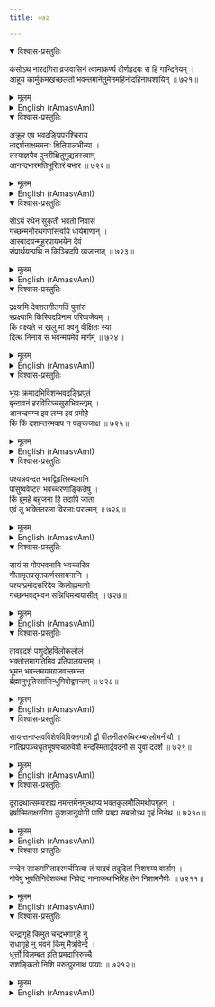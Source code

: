 ```yaml
---
title: ०७२

---
```

<div class="audioEmbed"  caption="सीतालक्ष्मी-वाचनम्" src="https://archive.org/download/nArAyaNIyam-shlokawise-audio/072/072_01.mp3"></div>
<details open><summary>विश्वास-प्रस्तुतिः</summary>

कंसोऽथ नारदगिरा व्रजवासिनं त्वामाकर्ण्य दीर्णहृदयः स हि गान्दिनेयम् ।  
आहूय कार्मुकमखच्छलतो भवन्तमानेतुमेनमहिनोदहिनाथशायिन् ॥ ७२१॥
</details>
<details><summary>मूलम्</summary>

कंसोऽथ नारदगिरा व्रजवासिनं त्वामाकर्ण्य दीर्णहृदयः स हि गान्दिनेयम् ।  
आहूय कार्मुकमखच्छलतो भवन्तमानेतुमेनमहिनोदहिनाथशायिन् ॥ ७२१॥
</details>





<details ><summary>English (rAmasvAmI)</summary>

O Lord reclining on Adisesha, King of Serpents ! On learning from Narada about Thy residing in Vraja, Kamsa, with heart trembling in fear, summoned Akrura, (son of Gaandini ) and deputed him to fetch Thee to Mathura, on the pretext of inviting Thee to a 'Bow Sacrifice'.


</details>

<div class="audioEmbed"  caption="सीतालक्ष्मी-वाचनम्" src="https://archive.org/download/nArAyaNIyam-shlokawise-audio/072/072_02.mp3"></div>
<details open><summary>विश्वास-प्रस्तुतिः</summary>

अक्रूर एष भवदङ्घ्रिपरश्चिराय  
त्वद्दर्शनाक्षममनाः क्षितिपालभीत्या ।  
तस्याज्ञयैव पुनरीक्षितुमुद्यतस्त्वाम्  
आनन्दभारमतिभूरितरं बभार ॥ ७२२॥
</details>
<details><summary>मूलम्</summary>

अक्रूर एष भवदङ्घ्रिपरश्चिराय  
त्वद्दर्शनाक्षममनाः क्षितिपालभीत्या ।  
तस्याज्ञयैव पुनरीक्षितुमुद्यतस्त्वाम्  
आनन्दभारमतिभूरितरं बभार ॥ ७२२॥
</details>





<details ><summary>English (rAmasvAmI)</summary>

Akrura, who was devoted to Thee since long, but was not able to see Thee owing to fear of Kamsa, now felt immense joy on being sent to see Thee by Kamsa himself.


</details>

<div class="audioEmbed"  caption="सीतालक्ष्मी-वाचनम्" src="https://archive.org/download/nArAyaNIyam-shlokawise-audio/072/072_03.mp3"></div>
<details open><summary>विश्वास-प्रस्तुतिः</summary>

सोऽयं रथेन सुकृती भवतो निवासं  
गच्छन्मनोरथगणांस्त्वयि धार्यमाणान् ।  
आस्वादयन्मुहुरपायभयेन दैवं  
संप्रार्थयन्पथि न किञ्चिदपि व्यजानात् ॥ ७२३॥
</details>
<details><summary>मूलम्</summary>

सोऽयं रथेन सुकृती भवतो निवासं  
गच्छन्मनोरथगणांस्त्वयि धार्यमाणान् ।  
आस्वादयन्मुहुरपायभयेन दैवं  
संप्रार्थयन्पथि न किञ्चिदपि व्यजानात् ॥ ७२३॥
</details>





<details ><summary>English (rAmasvAmI)</summary>

Akrura, who had accumulated merits by good deeds, was wholly oblivious of the external world and his surroundings while proceeding to Vraja in a chariot, due to his mind being totally absorbed in anticipation of the forthcoming meeting with Thee, and repeatedly going over his pleasant thoughts about Thee and praying to God all the time to remove all obstacles to the coming meeting.


</details>

<div class="audioEmbed"  caption="सीतालक्ष्मी-वाचनम्" src="https://archive.org/download/nArAyaNIyam-shlokawise-audio/072/072_04.mp3"></div>
<details open><summary>विश्वास-प्रस्तुतिः</summary>

द्रक्ष्यामि देवशतगीतगतिं पुमांसं  
स्प्रक्ष्यामि किंस्विदपिनाम परिष्वजेयम् ।  
किं वक्ष्यते स खलु मां क्वनु वीक्षितः स्या  
दित्थं निनाय स भवन्मयमेव मार्गम् ॥ ७२४॥
</details>
<details><summary>मूलम्</summary>

द्रक्ष्यामि देवशतगीतगतिं पुमांसं  
स्प्रक्ष्यामि किंस्विदपिनाम परिष्वजेयम् ।  
किं वक्ष्यते स खलु मां क्वनु वीक्षितः स्या  
दित्थं निनाय स भवन्मयमेव मार्गम् ॥ ७२४॥
</details>





<details ><summary>English (rAmasvAmI)</summary>

All through the journey, Akrura's thoughts were centred on Thee, such as: "Shall I be able to see That Supreme Being who has been sung about by numerous vedic hymns, and is the goal of all Vedas ? Shall I be able to touch Him and embrace Him ? What will He say to me ? Where, indeed, am I likely to see Him ? ", etc.


</details>

<div class="audioEmbed"  caption="सीतालक्ष्मी-वाचनम्" src="https://archive.org/download/nArAyaNIyam-shlokawise-audio/072/072_05.mp3"></div>
<details open><summary>विश्वास-प्रस्तुतिः</summary>

भूयः क्रमादभिविशन्भवदङ्घ्रिपूतं  
बृन्दावनं हरविरिञ्चसुराभिवन्द्यम् ।  
आनन्दमग्न इव लग्न इव प्रमोहे  
किं किं दशान्तरमवाप न पङ्कजाक्ष ॥ ७२५॥
</details>
<details><summary>मूलम्</summary>

भूयः क्रमादभिविशन्भवदङ्घ्रिपूतं  
बृन्दावनं हरविरिञ्चसुराभिवन्द्यम् ।  
आनन्दमग्न इव लग्न इव प्रमोहे  
किं किं दशान्तरमवाप न पङ्कजाक्ष ॥ ७२५॥
</details>





<details ><summary>English (rAmasvAmI)</summary>

Thereafter, as he gradually entered Brindavan, sanctified by Thy lotus feet, and worshipped by even Siva, Brahma and other gods, he was, as it were, completely immersed in Bliss, or under a spell. O Lotus-eyed Lord ! What states of ecstasy did he not experience then !


</details>

<div class="audioEmbed"  caption="सीतालक्ष्मी-वाचनम्" src="https://archive.org/download/nArAyaNIyam-shlokawise-audio/072/072_06.mp3"></div>
<details open><summary>विश्वास-प्रस्तुतिः</summary>

पश्यन्नवन्दत भवद्विहृतिस्थलानि  
पांसुष्ववेष्टत भवच्चरणाङ्कितेषु ।  
किं ब्रूमहे बहुजना हि तदापि जाता  
एवं तु भक्तितरला विरलाः परात्मन् ॥ ७२६॥
</details>
<details><summary>मूलम्</summary>

पश्यन्नवन्दत भवद्विहृतिस्थलानि  
पांसुष्ववेष्टत भवच्चरणाङ्कितेषु ।  
किं ब्रूमहे बहुजना हि तदापि जाता  
एवं तु भक्तितरला विरलाः परात्मन् ॥ ७२६॥
</details>





<details ><summary>English (rAmasvAmI)</summary>

He saluted the spots where Thou didst sport; he rolled in the dust which bore the imprints of Thy feet. O Supreme Being ! What shall I say ? In those days too, there were many people on the earth, but very few, indeed, whose devotion was comparable in intensity with that of Akrura.


</details>

<div class="audioEmbed"  caption="सीतालक्ष्मी-वाचनम्" src="https://archive.org/download/nArAyaNIyam-shlokawise-audio/072/072_07.mp3"></div>
<details open><summary>विश्वास-प्रस्तुतिः</summary>

सायं स गोपभवनानि भवच्चरित्र  
गीतामृतप्रसृतकर्णरसायनानि ।  
पश्यन्प्रमोदसरिदेव किलोह्यमानो  
गच्छन्भवद्भवन सन्निधिमन्वयासीत् ॥ ७२७॥
</details>
<details><summary>मूलम्</summary>

सायं स गोपभवनानि भवच्चरित्र  
गीतामृतप्रसृतकर्णरसायनानि ।  
पश्यन्प्रमोदसरिदेव किलोह्यमानो  
गच्छन्भवद्भवन सन्निधिमन्वयासीत् ॥ ७२७॥
</details>





<details ><summary>English (rAmasvAmI)</summary>

Akrura approached Thy abode towards dusk, as if borne on the flood of ecstasy welling up within him on seeing the houses of the Gopas, from which flowed nectarine music of songs describing Thy sportive deeds, which was elixir to his ears.


</details>

<div class="audioEmbed"  caption="सीतालक्ष्मी-वाचनम्" src="https://archive.org/download/nArAyaNIyam-shlokawise-audio/072/072_08.mp3"></div>
<details open><summary>विश्वास-प्रस्तुतिः</summary>

तावद्ददर्श पशुदोहविलोकलोलं  
भक्तोत्तमागतिमिव प्रतिपालयन्तम् ।  
भूमन् भवन्तमयमग्रजवन्तमन्त  
र्ब्रह्मानुभूतिरससिन्धुमिवोद्वमन्तम् ॥ ७२८॥
</details>
<details><summary>मूलम्</summary>

तावद्ददर्श पशुदोहविलोकलोलं  
भक्तोत्तमागतिमिव प्रतिपालयन्तम् ।  
भूमन् भवन्तमयमग्रजवन्तमन्त  
र्ब्रह्मानुभूतिरससिन्धुमिवोद्वमन्तम् ॥ ७२८॥
</details>





<details ><summary>English (rAmasvAmI)</summary>

Akrura, then, sighted Thee, O All-pervading One, in the company of Balarama, watching with deep interest the milking of the cows, and looking as if Thou wert awaiting the coming of Thy great devotee. Thy form seemed to infuse his mind with the ecstatic experience of Bliss Absolute.


</details>

<div class="audioEmbed"  caption="सीतालक्ष्मी-वाचनम्" src="https://archive.org/download/nArAyaNIyam-shlokawise-audio/072/072_09.mp3"></div>
<details open><summary>विश्वास-प्रस्तुतिः</summary>

सायन्तनाप्लवविशेषविविक्तगात्रौ द्वौ पीतनीलरुचिराम्बरलोभनीयौ ।  
नातिप्रपञ्चधृतभूषणचारुवेषौ मन्दस्मितार्द्रवदनौ स युवां ददर्श ॥ ७२९॥
</details>
<details><summary>मूलम्</summary>

सायन्तनाप्लवविशेषविविक्तगात्रौ द्वौ पीतनीलरुचिराम्बरलोभनीयौ ।  
नातिप्रपञ्चधृतभूषणचारुवेषौ मन्दस्मितार्द्रवदनौ स युवां ददर्श ॥ ७२९॥
</details>





<details ><summary>English (rAmasvAmI)</summary>

Akrura beheld you two, very clean after the evening bath, fetchingly dressed in garments of yellow and blue, charming with the few ornaments you were wearing and your face beaming with a gentle smile.


</details>

<div class="audioEmbed"  caption="सीतालक्ष्मी-वाचनम्" src="https://archive.org/download/nArAyaNIyam-shlokawise-audio/072/072_10.mp3"></div>
<details open><summary>विश्वास-प्रस्तुतिः</summary>

दूराद्रथात्समवरुह्य नमन्तमेनमुत्थाप्य भक्तकुलमौलिमथोपगूहन् ।  
हर्षान्मिताक्षरगिरा कुशलानुयोगी पाणिं प्रग्र्ह्य सबलोऽथ गृहं निनेथ ॥ ७२१०॥
</details>
<details><summary>मूलम्</summary>

दूराद्रथात्समवरुह्य नमन्तमेनमुत्थाप्य भक्तकुलमौलिमथोपगूहन् ।  
हर्षान्मिताक्षरगिरा कुशलानुयोगी पाणिं प्रग्र्ह्य सबलोऽथ गृहं निनेथ ॥ ७२१०॥
</details>





<details ><summary>English (rAmasvAmI)</summary>

Espying from a distance that foremost devotee of Thine, alighting from his chariot and prostrating before Thee, Thou didst lift him up and embrace him with great pleasure; and, enquiring about his welfare with a few words, Thou didst lead him by the hand to Thy residence, accompanied by Balarama. 


</details>

<div class="audioEmbed"  caption="सीतालक्ष्मी-वाचनम्" src="https://archive.org/download/nArAyaNIyam-shlokawise-audio/072/072_11.mp3"></div>
<details open><summary>विश्वास-प्रस्तुतिः</summary>

नन्देन साकममितादरमर्चयित्वा तं यादवं तदुदितां निशमय्य वार्ताम् ।  
गोपेषु भूपतिनिदेशकथां निवेद्य नानाकथाभिरिह तेन निशामनैषीः ॥ ७२११॥
</details>
<details><summary>मूलम्</summary>

नन्देन साकममितादरमर्चयित्वा तं यादवं तदुदितां निशमय्य वार्ताम् ।  
गोपेषु भूपतिनिदेशकथां निवेद्य नानाकथाभिरिह तेन निशामनैषीः ॥ ७२११॥
</details>





<details ><summary>English (rAmasvAmI)</summary>

After doing the honours to that Yadava (Akrura), along with Nandagopa, and being apprised by him of the command of the King (Kamsa), which Thou didst communicate to the Gopas, Thou didst spend the night conversing with him on a variety of topics.


</details>

<div class="audioEmbed"  caption="सीतालक्ष्मी-वाचनम्" src="https://archive.org/download/nArAyaNIyam-shlokawise-audio/072/072_12.mp3"></div>
<details open><summary>विश्वास-प्रस्तुतिः</summary>

चन्द्रागृहे किमुत चन्द्रभगागृहे नु  
राधागृहे नु भवने किमु मैत्रविन्दे ।  
धूर्त्तो विलम्बत इति प्रमदाभिरुच्चै  
राशङ्कितो निशि मरुत्पुरनाथ पायाः ॥ ७२१२॥
</details>
<details><summary>मूलम्</summary>

चन्द्रागृहे किमुत चन्द्रभगागृहे नु  
राधागृहे नु भवने किमु मैत्रविन्दे ।  
धूर्त्तो विलम्बत इति प्रमदाभिरुच्चै  
राशङ्कितो निशि मरुत्पुरनाथ पायाः ॥ ७२१२॥
</details>

<details ><summary>English (rAmasvAmI)</summary>

In the meanwhile, the Gopika damsels imagined Thee of deceitfully spending the night with one or the other of Thy several beloveds, such as Chandra, Chandrabhaga, Radha, or Mitravinda. O Lord of Guruvayur, may Thou protect me.


</details>

